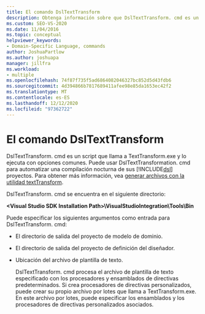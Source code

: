 ```yaml
---
title: El comando DslTextTransform
description: Obtenga información sobre que DslTextTransform. cmd es un script que llama a TextTransform.exe y lo ejecuta con opciones comunes.
ms.custom: SEO-VS-2020
ms.date: 11/04/2016
ms.topic: conceptual
helpviewer_keywords:
- Domain-Specific Language, commands
author: JoshuaPartlow
ms.author: joshuapa
manager: jillfra
ms.workload:
- multiple
ms.openlocfilehash: 74f87f735f5ad6864082046327bc852d5d43fdb6
ms.sourcegitcommit: 4d394866b7817689411afee98e85da1653ec42f2
ms.translationtype: MT
ms.contentlocale: es-ES
ms.lasthandoff: 12/12/2020
ms.locfileid: "97362722"
---
```

# <a name="the-dsltexttransform-command"></a>El comando DslTextTransform
DslTextTransform. cmd es un script que llama a TextTransform.exe y lo ejecuta con opciones comunes. Puede usar DslTextTransformation. cmd para automatizar una compilación nocturna de sus [!INCLUDE[dsl](../modeling/includes/dsl_md.md)] proyectos. Para obtener más información, vea [generar archivos con la utilidad textTransform](../modeling/generating-files-with-the-texttransform-utility.md).

 DslTextTransform. cmd se encuentra en el siguiente directorio:

 **\<Visual Studio SDK Installation Path>\VisualStudioIntegration\Tools\Bin**

 Puede especificar los siguientes argumentos como entrada para DslTextTransform. cmd:

- El directorio de salida del proyecto de modelo de dominio.

- El directorio de salida del proyecto de definición del diseñador.

- Ubicación del archivo de plantilla de texto.

  DslTextTransform. cmd procesa el archivo de plantilla de texto especificado con los procesadores y ensamblados de directivas predeterminados. Si crea procesadores de directivas personalizados, puede crear su propio archivo por lotes que llama a TextTransform.exe. En este archivo por lotes, puede especificar los ensamblados y los procesadores de directivas personalizados asociados.
